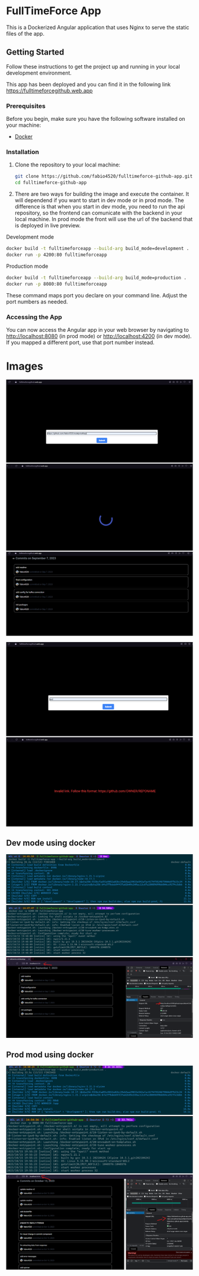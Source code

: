 # FullTimeForce App

This is a Dockerized Angular application that uses Nginx to serve the static files of the app.

## Getting Started

Follow these instructions to get the project up and running in your local development environment.

This app has been deployed and you can find it in the following link https://fulltimeforcegithub.web.app

### Prerequisites

Before you begin, make sure you have the following software installed on your machine:

- [Docker](https://www.docker.com/get-started)

### Installation

1. Clone the repository to your local machine:

   ```bash
   git clone https://github.com/fabio4520/fulltimeforce-github-app.git
   cd fulltimeforce-github-app
   ```

2. There are two ways for building the image and execute the container. It will dependend if you want to start in dev mode or in prod mode. 
The difference is that when you start in dev mode, you need to run the api repository, so the frontend can comunicate with the backend in your local machine.
In prod mode the front will use the url of the backend that is deployed in live preview.

 Development mode

   ```bash
   docker build -t fulltimeforceapp --build-arg build_mode=development .
   docker run -p 4200:80 fulltimeforceapp
   ```

Production mode

   ```bash
   docker build -t fulltimeforceapp --build-arg build_mode=production .
   docker run -p 8080:80 fulltimeforceapp
   ```

These command maps port you declare on your command line. Adjust the port numbers as needed.

### Accessing the App

You can now access the Angular app in your web browser by navigating to [http://localhost:8080](http://localhost:8080) (in prod mode) or [http://localhost:4200](http://localhost:4200) (in dev mode). If you mapped a different port, use that port number instead.

# Images
![Alt text](image.png)
![Alt text](image-1.png)
![Alt text](image-2.png)

![Alt text](image-3.png)
![Alt text](image-4.png)

## Dev mode using docker
![Alt text](image-7.png)
![Alt text](image-6.png)
![Alt text](image-5.png)

## Prod mod using docker
![Alt text](image-8.png)
![Alt text](image-10.png)
![Alt text](image-9.png)